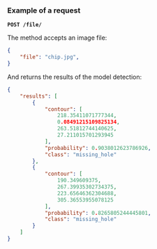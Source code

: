 ### Example of a request

**`POST /file/`**

The method accepts an image file:

```json
{
	"file": "chip.jpg",
}

```

And returns the results of the model detection:

```json
{
	"results": [
        {
            "contour": [
                218.35411071777344,
                0.08491215109825134,
                263.51812744140625,
                27.211015701293945
            ],
            "probability": 0.9038012623786926,
            "class": "missing_hole"
        },
        {
            "contour": [
                190.349609375,
                267.39935302734375,
                223.65646362304688,
                305.36553955078125
            ],
            "probability": 0.8265805244445801,
            "class": "missing_hole"
        }
    ]
}

```
